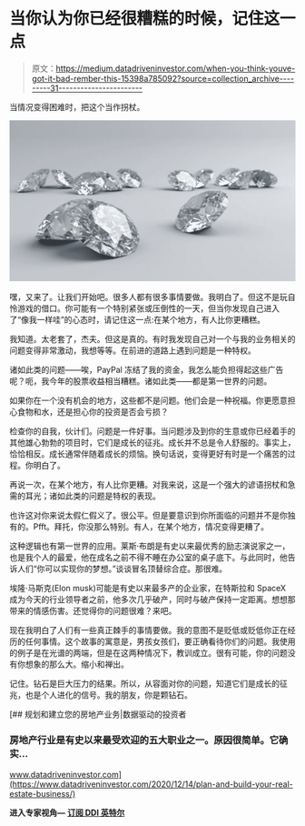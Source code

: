 # 当你认为你已经很糟糕的时候，记住这一点

> 原文：<https://medium.datadriveninvestor.com/when-you-think-youve-got-it-bad-rember-this-15398a785092?source=collection_archive---------31----------------------->

当情况变得困难时，把这个当作拐杖。

![](img/7755815f4c47f9fd01a3b1f9a4325680.png)

嘿，又来了。让我们开始吧。很多人都有很多事情要做。我明白了。但这不是玩自怜游戏的借口。你可能有一个特别紧张或压倒性的一天，但当你发现自己进入了“像我一样哇”的心态时，请记住这一点:在某个地方，有人比你更糟糕。

我知道。太老套了，杰夫。但这是真的。有时我发现自己对一个与我的业务相关的问题变得非常激动，我想等等。在前进的道路上遇到问题是一种特权。

诸如此类的问题——唉，PayPal 冻结了我的资金，我怎么能负担得起这些广告呢？呃，我今年的股票收益相当糟糕。诸如此类——都是第一世界的问题。

如果你在一个没有机会的地方，这些都不是问题。他们会是一种祝福。你更愿意担心食物和水，还是担心你的投资是否会亏损？

检查你的自我，伙计们。问题是一件好事。当问题涉及到你的生意或你已经着手的其他雄心勃勃的项目时，它们是成长的征兆。成长并不总是令人舒服的。事实上，恰恰相反。成长通常伴随着成长的烦恼。换句话说，变得更好有时是一个痛苦的过程。你明白了。

再说一次，在某个地方，有人比你更糟。对我来说，这是一个强大的谚语拐杖和急需的耳光；诸如此类的问题是特权的表现。

也许这对你来说太假仁假义了。很公平。但是要意识到你所面临的问题并不是你独有的。Pfft。拜托，你没那么特别。有人，在某个地方，情况变得更糟了。

这种逻辑也有第一世界的应用。莱斯·布朗是有史以来最优秀的励志演说家之一，也是我个人的最爱，他在成名之前不得不睡在办公室的桌子底下。与此同时，他告诉人们“你可以实现你的梦想。”谈谈冒名顶替综合症。那很难。

埃隆·马斯克(Elon musk)可能是有史以来最多产的企业家，在特斯拉和 SpaceX 成为今天的行业领导者之前，他多次几乎破产，同时与破产保持一定距离。想想那带来的情感伤害。还觉得你的问题很难？来吧。

现在我明白了人们有一些真正棘手的事情要做。我的意图不是贬低或贬低你正在经历的任何事情。这个故事的寓意是，男孩女孩们，要正确看待你们的问题。我使用的例子是在光谱的两端，但是在这两种情况下，教训成立。很有可能，你的问题没有你想象的那么大。缩小和禅出。

记住。钻石是巨大压力的结果。所以，从容面对你的问题，知道它们是成长的征兆，也是个人进化的信号。我的朋友，你是颗钻石。

[](https://www.datadriveninvestor.com/2020/12/14/plan-and-build-your-real-estate-business/) [## 规划和建立您的房地产业务|数据驱动的投资者

### 房地产行业是有史以来最受欢迎的五大职业之一。原因很简单。它确实…

www.datadriveninvestor.com](https://www.datadriveninvestor.com/2020/12/14/plan-and-build-your-real-estate-business/) 

**进入专家视角—** [**订阅 DDI 英特尔**](https://datadriveninvestor.com/ddi-intel)